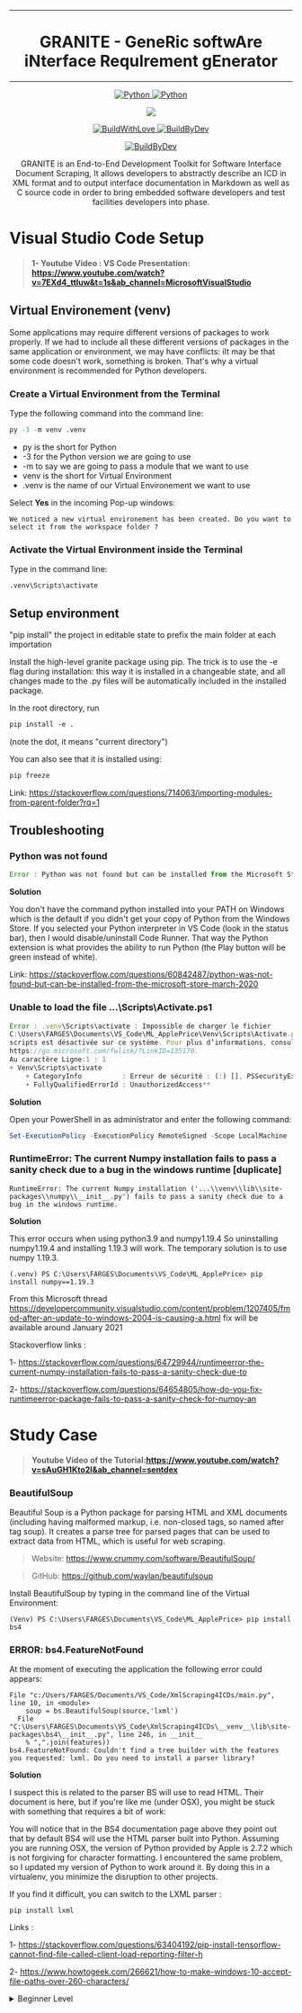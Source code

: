 ***
<h1 align="center">GRANITE - GeneRic softwAre iNterface RequIrement gEnerator</h1>

***
<p align="center">
  <a href="https://www.python.org/downloads/release/python-386/">
    <img src=
    "https://img.shields.io/badge/CODED%20IN-python%203-8.svg?&logo=python&style=for-the-badge&colorA=EAE8E8&colorB=3C25D6" 
    alt="Python" />
  </a>
  <a href=
    "https://code.visualstudio.com/">
    <img src=
    "https://img.shields.io/badge/MADE%20WITH-VISUAL%20STUDIO%20CODE-blue?&logo=visual-studio-code&style=for-the-badge" 
    alt="Python" />
  </a>
</p>

<p align="center">
  <a href=
  "https://google.com/v2/click/16413/119403?link=1227">
      <img src=
      "https://img.shields.io/badge/SOFTWARE-%20NOT%20MAINTAINED%20%E2%86%92-gray.svg?colorA=655BE1&colorB=4F44D6&style=for-the-badge"/>
  </a>
</p>

<p align="center">
  <a href="https://forthebadge.com">
    <img src=
    "https://forthebadge.com/images/badges/built-with-love.svg" 
    alt="BuildWithLove" />
  </a>
  <a href="https://forthebadge.com">
    <img src=
    "https://forthebadge.com/images/badges/built-by-developers.svg" 
    alt="BuildByDev" />
  </a>
</p>

<p align="center">
  <!-- <a href="https://forthebadge.com">
    <img src=
    "https://forthebadge.com/images/badges/made-with-python.svg" alt="BuildWithLove" />
  </a> -->
  <a href=
  "https://forthebadge.com">
    <img src=
    "https://forthebadge.com/images/badges/works-on-my-machine.svg" alt="BuildByDev" />
  </a>
</p>


<p align= "center"> GRANITE is an End-to-End Development Toolkit for Software Interface Document Scraping, 
It allows developers to abstractly describe an ICD in XML format and to output interface documentation in Markdown as well as C source code in order to bring embedded software developers and test facilities developers into phase. </p>


# Visual Studio Code Setup


> **1- Youtube Video : VS Code Presentation:
> https://www.youtube.com/watch?v=7EXd4_ttIuw&t=1s&ab_channel=MicrosoftVisualStudio**

## Virtual Environement (venv)

Some applications may require different versions of packages to work properly.
If we had to include all these different versions of packages in the same application or environment, we may have conflicts: iIt may be that some code doesn't work, something is broken.
That's why a virtual environment is recommended for Python developers.

### Create a Virtual Environment from the Terminal
Type the following command into the command line:

```py
py -3 -m venv .venv
```
- py is the short for Python
- -3 for the Python version we are going to use
- -m to say we are going to pass a module that we want to use
- venv is the short for Virtual Environment 
- .venv is the name of our Virtual Environement we want to use


Select **Yes** in the incoming Pop-up windows:
```
We noticed a new virtual environement has been created. Do you want to select it from the workspace folder ? 
```

### Activate the Virtual Environment inside the Terminal
Type in the command line:
```
.venv\Scripts\activate
```

## Setup environment
"pip install" the project in editable state to prefix the main folder at each importation

Install the high-level granite package using pip.
The trick is to use the -e flag during installation: this way it is installed in a changeable state, and all changes made to the .py files will be automatically included in the installed package.

In the root directory, run
```ps
pip install -e . 
```
(note the dot, it means "current directory")

You can also see that it is installed using:
```ps
pip freeze
```
Link: https://stackoverflow.com/questions/714063/importing-modules-from-parent-folder?rq=1

## Troubleshooting
### Python was not found

```js
Error : Python was not found but can be installed from the Microsoft Store: https://go.microsoft.com/fwlink?linkID=208264
```
**Solution**

You don't have the command python installed into your PATH on Windows which is the default if you didn't get your copy of Python from the Windows Store. If you selected your Python interpreter in VS Code (look in the status bar), then I would disable/uninstall Code Runner. That way the Python extension is what provides the ability to run Python (the Play button will be green instead of white).

Link: https://stackoverflow.com/questions/60842487/python-was-not-found-but-can-be-installed-from-the-microsoft-store-march-2020

### Unable to load the file ...\Scripts\Activate.ps1

```js
Error : .venv\Scripts\activate : Impossible de charger le fichier 
C:\Users\FARGES\Documents\VS_Code\ML_ApplePrice\Venv\Scripts\Activate.ps1, car l’exécution de     
scripts est désactivée sur ce système. Pour plus d’informations, consultez about_Execution_Policies à l’adresse 
https://go.microsoft.com/fwlink/?LinkID=135170.
Au caractère Ligne:1 : 1
+ Venv\Scripts\activate
    + CategoryInfo          : Erreur de sécurité : (:) [], PSSecurityException
    + FullyQualifiedErrorId : UnauthorizedAccess**
```

**Solution**

Open your PowerShell in as administrator and enter the following command:

```powershell
Set-ExecutionPolicy -ExecutionPolicy RemoteSigned -Scope LocalMachine
```

### RuntimeError: The current Numpy installation fails to pass a sanity check due to a bug in the windows runtime [duplicate]

```
RuntimeError: The current Numpy installation ('...\\venv\\lib\\site-packages\\numpy\\__init__.py') fails to pass a sanity check due to a bug in the windows runtime.
```

**Solution**

This error occurs when using python3.9 and numpy1.19.4 So uninstalling numpy1.19.4 and installing 1.19.3 will work.
The temporary solution is to use numpy 1.19.3.
```
(.venv) PS C:\Users\FARGES\Documents\VS_Code\ML_ApplePrice> pip install numpy==1.19.3
```
From this Microsoft thread https://developercommunity.visualstudio.com/content/problem/1207405/fmod-after-an-update-to-windows-2004-is-causing-a.html fix will be available around January 2021

Stackoverflow links :

1- https://stackoverflow.com/questions/64729944/runtimeerror-the-current-numpy-installation-fails-to-pass-a-sanity-check-due-to

2- https://stackoverflow.com/questions/64654805/how-do-you-fix-runtimeerror-package-fails-to-pass-a-sanity-check-for-numpy-an


# Study Case

> **Youtube Video of the Tutorial:https://www.youtube.com/watch?v=sAuGH1Kto2I&ab_channel=sentdex**

### **BeautifulSoup** 

Beautiful Soup is a Python package for parsing HTML and XML documents (including having malformed markup, i.e. non-closed tags, so named after tag soup). It creates a parse tree for parsed pages that can be used to extract data from HTML, which is useful for web scraping.

> Website: https://www.crummy.com/software/BeautifulSoup/

> GitHub: https://github.com/waylan/beautifulsoup

Install BeautifulSoup by typing in the command line of the Virtual Environment:

```
(Venv) PS C:\Users\FARGES\Documents\VS_Code\ML_ApplePrice> pip install bs4
```

### ERROR: bs4.FeatureNotFound

At the moment of executing the application the following error could appears:

```
File "c:/Users/FARGES/Documents/VS_Code/XmlScraping4ICDs/main.py", line 10, in <module>
    soup = bs.BeautifulSoup(source,'lxml')
  File "C:\Users\FARGES\Documents\VS_Code\XmlScraping4ICDs\__venv__\lib\site-packages\bs4\__init__.py", line 246, in __init__
    % ",".join(features))
bs4.FeatureNotFound: Couldn't find a tree builder with the features you requested: lxml. Do you need to install a parser library?
```

**Solution**

I suspect this is related to the parser BS will use to read HTML. Their document is here, but if you're like me (under OSX), you might be stuck with something that requires a bit of work:

You will notice that in the BS4 documentation page above they point out that by default BS4 will use the HTML parser built into Python. Assuming you are running OSX, the version of Python provided by Apple is 2.7.2 which is not forgiving for character formatting. I encountered the same problem, so I updated my version of Python to work around it. By doing this in a virtualenv, you minimize the disruption to other projects.

If you find it difficult, you can switch to the LXML parser :

`pip install lxml`



Links :

1- https://stackoverflow.com/questions/63404192/pip-install-tensorflow-cannot-find-file-called-client-load-reporting-filter-h

2- https://www.howtogeek.com/266621/how-to-make-windows-10-accept-file-paths-over-260-characters/





<a id="beginner-level"></a>
<details>
  <summary>Beginner Level</summary>

  ##### <a href="#-">`^`</a> Beginner Level #####
  * [A tutorial on pointers][16-1]
  * [A tutorial on portable Makefiles][16-2]
  * [Building C Projects][16-3]
  * [Introduction to \`fun' C][16-4]
  * [Learning C with GDB][16-5]
  * [Tutorial on pointers][16-6]
  * [C Programming Wikibook][16-7]
  * [POSIX Threads Programming tutorial][16-8]
  * [Templating in C][16-9]

  [16-9]: http://blog.pkh.me/p/20-templating-in-c.html
  [16-8]: https://computing.llnl.gov/tutorials/pthreads/
  [16-7]: https://en.wikibooks.org/wiki/C_Programming
  [16-6]: http://home.netcom.com/~tjensen/ptr/pointers.htm
  [16-5]: https://www.recurse.com/blog/5-learning-c-with-gdb
  [16-4]: https://gist.github.com/eatonphil/21b3d6569f24ad164365
  [16-3]: http://nethack4.org/blog/building-c.html
  [16-2]: http://nullprogram.com/blog/2017/08/20/
  [16-1]: https://pdos.csail.mit.edu/6.828/2017/readings/pointers.pdf
</details>